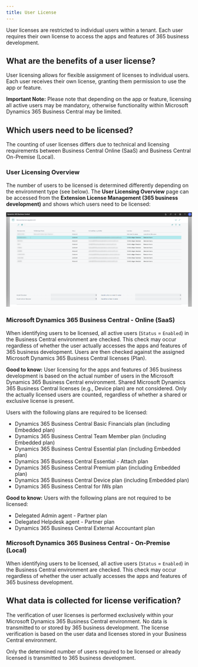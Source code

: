 ```yaml
---
title: User License
---
```

User licenses are restricted to individual users within a tenant. Each user requires their own license to access the apps and features of 365 business development.

## What are the benefits of a user license?

User licensing allows for flexible assignment of licenses to individual users. Each user receives their own license, granting them permission to use the app or feature.

<div class="alert alert-warn">
    <i class="fa-light fa-triangle-exclamation fa-lg" style="--fa-secondary-color: #00b7c3; --fa-primary-color: #111111;"></i> <strong>Important Note:</strong> Please note that depending on the app or feature, licensing all active users may be mandatory, otherwise functionality within Microsoft Dynamics 365 Business Central may be limited.
</div>

## Which users need to be licensed?

The counting of user licenses differs due to technical and licensing requirements between Business Central Online (SaaS) and Business Central On-Premise (Local).

### User Licensing Overview

The number of users to be licensed is determined differently depending on the environment type (see below). The **User Licensing Overview** page can be accessed from the **Extension License Management (365 business development)** and shows which users need to be licensed:

![User Licensing Overview](/assets/images/licensing/63a93fba-ca1a-471a-971e-687df1a6c25a.png)

### Microsoft Dynamics 365 Business Central - Online (SaaS)

When identifying users to be licensed, all active users (`Status` = `Enabled`) in the Business Central environment are checked. This check may occur regardless of whether the user actually accesses the apps and features of 365 business development. Users are then checked against the assigned Microsoft Dynamics 365 Business Central licenses (Plan).

<div class="alert alert-notice">
    <i class="fa-light fa-hand-point-up fa-lg" style="--fa-secondary-color: #FF0000; --fa-primary-color: #111111; --fa-secondary-opacity: 0.7"></i> <strong>Good to know:</strong> User licensing for the apps and features of 365 business development is based on the actual number of users in the Microsoft Dynamics 365 Business Central environment. Shared Microsoft Dynamics 365 Business Central licenses (e.g., Device plan) are not considered. Only the actually licensed users are counted, regardless of whether a shared or exclusive license is present.
</div>

Users with the following plans are required to be licensed:

 - Dynamics 365 Business Central Basic Financials plan (including Embedded plan)
 - Dynamics 365 Business Central Team Member plan (including Embedded plan)
 - Dynamics 365 Business Central Essential plan (including Embedded plan)
 - Dynamics 365 Business Central Essential - Attach plan
 - Dynamics 365 Business Central Premium plan (including Embedded plan)
 - Dynamics 365 Business Central Device plan (including Embedded plan)
 - Dynamics 365 Business Central for IWs plan

<div class="alert alert-notice">
    <i class="fa-light fa-hand-point-up fa-lg" style="--fa-secondary-color: #FF0000; --fa-primary-color: #111111; --fa-secondary-opacity: 0.7"></i> <strong>Good to know:</strong> Users with the following plans are not required to be licensed:
    <ul>
        <li>Delegated Admin agent - Partner plan</li>
        <li>Delegated Helpdesk agent - Partner plan</li>
        <li>Dynamics 365 Business Central External Accountant plan</li>
    </ul>
</div>

### Microsoft Dynamics 365 Business Central - On-Premise (Local)

When identifying users to be licensed, all active users (`Status` = `Enabled`) in the Business Central environment are checked. This check may occur regardless of whether the user actually accesses the apps and features of 365 business development.

## What data is collected for license verification?

The verification of user licenses is performed exclusively within your Microsoft Dynamics 365 Business Central environment. No data is transmitted to or stored by 365 business development. The license verification is based on the user data and licenses stored in your Business Central environment.

Only the determined number of users required to be licensed or already licensed is transmitted to 365 business development.
